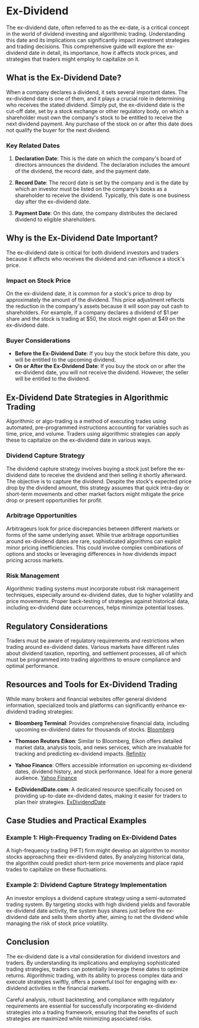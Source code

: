 # Ex-Dividend

The ex-dividend date, often referred to as the ex-date, is a critical concept in the world of dividend investing and algorithmic trading. Understanding this date and its implications can significantly impact investment strategies and trading decisions. This comprehensive guide will explore the ex-dividend date in detail, its importance, how it affects stock prices, and strategies that traders might employ to capitalize on it.

## What is the Ex-Dividend Date?

When a company declares a dividend, it sets several important dates. The ex-dividend date is one of them, and it plays a crucial role in determining who receives the stated dividend. Simply put, the ex-dividend date is the cut-off date, set by a stock exchange or other regulatory body, on which a shareholder must own the company's stock to be entitled to receive the next dividend payment. Any purchase of the stock on or after this date does not qualify the buyer for the next dividend.

### Key Related Dates

1. **Declaration Date**: This is the date on which the company's board of directors announces the dividend. The declaration includes the amount of the dividend, the record date, and the payment date.
   
2. **Record Date**: The record date is set by the company and is the date by which an investor must be listed on the company’s books as a shareholder to receive the dividend. Typically, this date is one business day after the ex-dividend date.
   
3. **Payment Date**: On this date, the company distributes the declared dividend to eligible shareholders.

## Why is the Ex-Dividend Date Important?

The ex-dividend date is critical for both dividend investors and traders because it affects who receives the dividend and can influence a stock's price.

### Impact on Stock Price

On the ex-dividend date, it is common for a stock's price to drop by approximately the amount of the dividend. This price adjustment reflects the reduction in the company's assets because it will soon pay out cash to shareholders. For example, if a company declares a dividend of $1 per share and the stock is trading at $50, the stock might open at $49 on the ex-dividend date.

### Buyer Considerations

- **Before the Ex-Dividend Date**: If you buy the stock before this date, you will be entitled to the upcoming dividend.
- **On or After the Ex-Dividend Date**: If you buy the stock on or after the ex-dividend date, you will not receive the dividend. However, the seller will be entitled to the dividend.

## Ex-Dividend Date Strategies in Algorithmic Trading

Algorithmic or algo-trading is a method of executing trades using automated, pre-programmed instructions accounting for variables such as time, price, and volume. Traders using algorithmic strategies can apply these to capitalize on the ex-dividend date in various ways.

### Dividend Capture Strategy

The dividend capture strategy involves buying a stock just before the ex-dividend date to receive the dividend and then selling it shortly afterward. The objective is to capture the dividend. Despite the stock's expected price drop by the dividend amount, this strategy assumes that quick intra-day or short-term movements and other market factors might mitigate the price drop or present opportunities for profit.

### Arbitrage Opportunities

Arbitrageurs look for price discrepancies between different markets or forms of the same underlying asset. While true arbitrage opportunities around ex-dividend dates are rare, sophisticated algorithms can exploit minor pricing inefficiencies. This could involve complex combinations of options and stocks or leveraging differences in how dividends impact pricing across markets.

### Risk Management

Algorithmic trading systems must incorporate robust risk management techniques, especially around ex-dividend dates, due to higher volatility and price movements. Proper back-testing of strategies against historical data, including ex-dividend date occurrences, helps minimize potential losses.

## Regulatory Considerations

Traders must be aware of regulatory requirements and restrictions when trading around ex-dividend dates. Various markets have different rules about dividend taxation, reporting, and settlement processes, all of which must be programmed into trading algorithms to ensure compliance and optimal performance.

## Resources and Tools for Ex-Dividend Trading

While many brokers and financial websites offer general dividend information, specialized tools and platforms can significantly enhance ex-dividend trading strategies:

- **Bloomberg Terminal**: Provides comprehensive financial data, including upcoming ex-dividend dates for thousands of stocks. [Bloomberg](https://www.bloomberg.com)

- **Thomson Reuters Eikon**: Similar to Bloomberg, Eikon offers detailed market data, analysis tools, and news services, which are invaluable for tracking and predicting ex-dividend impacts. [Refinitiv](https://www.refinitiv.com/en/products/eikon-trading-software)

- **Yahoo Finance**: Offers accessible information on upcoming ex-dividend dates, dividend history, and stock performance. Ideal for a more general audience. [Yahoo Finance](https://finance.yahoo.com)

- **ExDividendDate.com**: A dedicated resource specifically focused on providing up-to-date ex-dividend dates, making it easier for traders to plan their strategies. [ExDividendDate](https://www.exdividenddate.com)

## Case Studies and Practical Examples

### Example 1: High-Frequency Trading on Ex-Dividend Dates

A high-frequency trading (HFT) firm might develop an algorithm to monitor stocks approaching their ex-dividend dates. By analyzing historical data, the algorithm could predict short-term price movements and place rapid trades to capitalize on these fluctuations.

### Example 2: Dividend Capture Strategy Implementation

An investor employs a dividend capture strategy using a semi-automated trading system. By targeting stocks with high dividend yields and favorable ex-dividend date activity, the system buys shares just before the ex-dividend date and sells them shortly after, aiming to net the dividend while managing the risk of stock price volatility.

## Conclusion

The ex-dividend date is a vital consideration for dividend investors and traders. By understanding its implications and employing sophisticated trading strategies, traders can potentially leverage these dates to optimize returns. Algorithmic trading, with its ability to process complex data and execute strategies swiftly, offers a powerful tool for engaging with ex-dividend activities in the financial markets. 

Careful analysis, robust backtesting, and compliance with regulatory requirements are essential for successfully incorporating ex-dividend strategies into a trading framework, ensuring that the benefits of such strategies are maximized while minimizing associated risks.